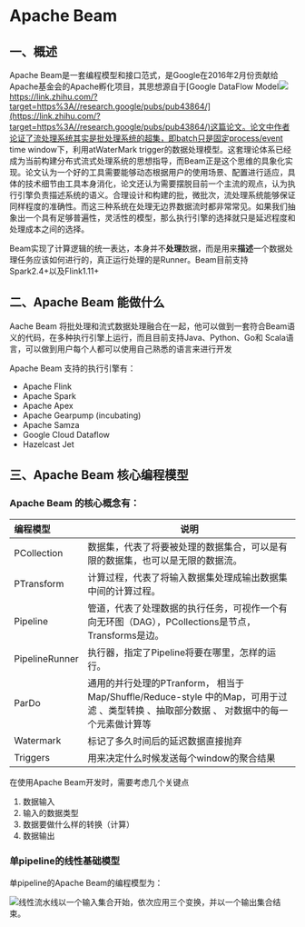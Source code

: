# Apache Beam

## 一、概述

Apache Beam是一套编程模型和接口范式，是Google在2016年2月份贡献给Apache基金会的Apache孵化项目，其思想源自于[Google DataFlow Model![ ](https://csdnimg.cn/release/blog_editor_html/release2.1.0/ckeditor/plugins/CsdnLink/icons/icon-default.png?t=M3K6)https://link.zhihu.com/?target=https%3A//research.google/pubs/pub43864/](https://link.zhihu.com/?target=https%3A//research.google/pubs/pub43864/)这篇论文。论文中作者论证了流处理系统其实是批处理系统的超集，即batch只是固定process/event time window下，利用atWaterMark trigger的数据处理模型。这套理论体系已经成为当前构建分布式流式处理系统的思想指导，而Beam正是这个思维的具象化实现。论文认为一个好的工具需要能够动态根据用户的使用场景、配置进行适应，具体的技术细节由工具本身消化，论文还认为需要摆脱目前一个主流的观点，认为执行引擎负责描述系统的语义。合理设计和构建的批，微批次，流处理系统能够保证同样程度的准确性。而这三种系统在处理无边界数据流时都非常常见。如果我们抽象出一个具有足够普遍性，灵活性的模型，那么执行引擎的选择就只是延迟程度和处理成本之间的选择。

Beam实现了计算逻辑的统一表达，本身并不**处理**数据，而是用来**描述**一个数据处理任务应该如何进行的，真正运行处理的是Runner。Beam目前支持Spark2.4+以及Flink1.11+



## 二、Apache Beam 能做什么

Aache Beam 将批处理和流式数据处理融合在一起，他可以做到一套符合Beam语义的代码，在多种执行引擎上运行，而且目前支持Java、Python、Go和 Scala语言，可以做到用户每个人都可以使用自己熟悉的语言来进行开发

Apache Beam 支持的执行引擎有：

- Apache Flink
- Apache Spark
- Apache Apex
- Apache Gearpump (incubating)
- Apache Samza
- Google Cloud Dataflow
- Hazelcast Jet



## 三、Apache Beam 核心编程模型

### Apache Beam 的核心概念有：

| 编程模型       | 说明                                                         |
| :------------- | ------------------------------------------------------------ |
| PCollection    | 数据集，代表了将要被处理的数据集合，可以是有限的数据集，也可以是无限的数据流。 |
| PTransform     | 计算过程，代表了将输入数据集处理成输出数据集中间的计算过程。 |
| Pipeline       | 管道，代表了处理数据的执行任务，可视作一个有向无环图（DAG），PCollections是节点，Transforms是边。 |
| PipelineRunner | 执行器，指定了Pipeline将要在哪里，怎样的运行。               |
| ParDo          | 通用的并行处理的PTranform， 相当于Map/Shuffle/Reduce-style 中的Map，可用于过滤 、类型转换 、抽取部分数据 、 对数据中的每一个元素做计算等 |
| Watermark      | 标记了多久时间后的延迟数据直接抛弃                           |
| Triggers       | 用来决定什么时候发送每个window的聚合结果                     |

在使用Apache Beam开发时，需要考虑几个关键点

1. 数据输入
2. 输入的数据类型
3. 数据要做什么样的转换（计算）
4. 数据输出



### 单pipeline的线性基础模型

单pipeline的Apache Beam的编程模型为：

![线性流水线以一个输入集合开始，依次应用三个变换，并以一个输出集合结束。](https://beam.apache.org/images/design-your-pipeline-linear.svg)



### 